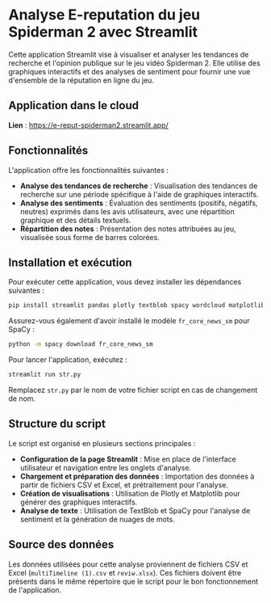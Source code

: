 # Analyse E-reputation du jeu Spiderman 2 avec Streamlit

Cette application Streamlit vise à visualiser et analyser les tendances de recherche et l'opinion publique sur le jeu vidéo Spiderman 2. Elle utilise des graphiques interactifs et des analyses de sentiment pour fournir une vue d'ensemble de la réputation en ligne du jeu.

## Application dans le cloud

**Lien** : https://e-reput-spiderman2.streamlit.app/

## Fonctionnalités

L'application offre les fonctionnalités suivantes :

- **Analyse des tendances de recherche** : Visualisation des tendances de recherche sur une période spécifique à l'aide de graphiques interactifs.
- **Analyse des sentiments** : Évaluation des sentiments (positifs, négatifs, neutres) exprimés dans les avis utilisateurs, avec une répartition graphique et des détails textuels.
- **Répartition des notes** : Présentation des notes attribuées au jeu, visualisée sous forme de barres colorées.

## Installation et exécution

Pour exécuter cette application, vous devez installer les dépendances suivantes :

```bash
pip install streamlit pandas plotly textblob spacy wordcloud matplotlib
```

Assurez-vous également d'avoir installé le modèle `fr_core_news_sm` pour SpaCy :

```bash
python -m spacy download fr_core_news_sm
```

Pour lancer l'application, exécutez :

```bash
streamlit run str.py
```

Remplacez `str.py` par le nom de votre fichier script en cas de changement de nom.

## Structure du script

Le script est organisé en plusieurs sections principales :

- **Configuration de la page Streamlit** : Mise en place de l'interface utilisateur et navigation entre les onglets d'analyse.
- **Chargement et préparation des données** : Importation des données à partir de fichiers CSV et Excel, et prétraitement pour l'analyse.
- **Création de visualisations** : Utilisation de Plotly et Matplotlib pour générer des graphiques interactifs.
- **Analyse de texte** : Utilisation de TextBlob et SpaCy pour l'analyse de sentiment et la génération de nuages de mots.

## Source des données

Les données utilisées pour cette analyse proviennent de fichiers CSV et Excel (`multiTimeline (1).csv` et `reviw.xlsx`). Ces fichiers doivent être présents dans le même répertoire que le script pour le bon fonctionnement de l'application.

